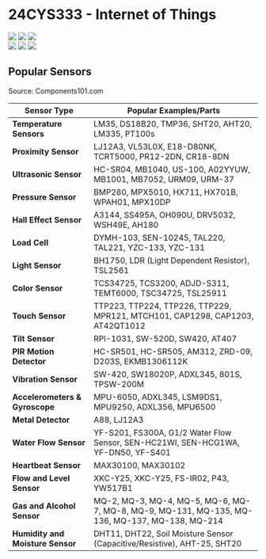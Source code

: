 # 24CYS333 - Internet of Things
![](https://img.shields.io/badge/Batch-22CYS-lightgreen) ![](https://img.shields.io/badge/UG-blue) ![](https://img.shields.io/badge/Subject-IoT-blue)
<br/>
![](https://img.shields.io/badge/Lecture-2-orange) ![](https://img.shields.io/badge/Practical-3-orange) ![](https://img.shields.io/badge/Credits-3-orange) <br/>

## Popular Sensors 
Source: Components101.com

| **Sensor Type**                | **Popular Examples/Parts**                                                                                      |
|--------------------------------|------------------------------------------------------------------------------------------------------------------|
| **Temperature Sensors**          | LM35, DS18B20, TMP36, SHT20, AHT20, LM335, PT100s                                                               |
| **Proximity Sensor**             | LJ12A3, VL53L0X, E18-D80NK, TCRT5000, PR12-2DN, CR18-8DN                                                        |
| **Ultrasonic Sensor**            | HC-SR04, MB1040, US-100, A02YYUW, MB1001, MB7052, URM09, URM-37                                                 |
| **Pressure Sensor**              | BMP280, MPX5010, HX711, HX701B, WPAH01, MPX10DP                                                                 |
| **Hall Effect Sensor**           | A3144, SS495A, OH090U, DRV5032, WSH49E, AH180                                                                   |
| **Load Cell**                    | DYMH-103, SEN-10245, TAL220, TAL221, YZC-133, YZC-131                                                           |
| **Light Sensor**                 | BH1750, LDR (Light Dependent Resistor), TSL2561                                                                 |
| **Color Sensor**                 | TCS34725, TCS3200, ADJD-S311, TEMT6000, TSC34725, TSL25911                                                      |
| **Touch Sensor**                 | TTP223, TTP224, TTP226, TTP229, MPR121, MTCH101, CAP1298, CAP1203, AT42QT1012                                   |
| **Tilt Sensor**                  | RPI-1031, SW-520D, SW420, AT407                                                                                |
| **PIR Motion Detector**          | HC-SR501, HC-SR505, AM312, ZRD-09, D203S, EKMB1306112K                                                          |
| **Vibration Sensor**             | SW-420, SW18020P, ADXL345, 801S, TPSW-200M                                                                      |
| **Accelerometers & Gyroscope**   | MPU-6050, ADXL345, LSM9DS1, MPU9250, ADXL356, MPU6500                                                           |
| **Metal Detector**               | A88, LJ12A3                                                                                                    |
| **Water Flow Sensor**            | YF-S201, FS300A, G1/2 Water Flow Sensor, SEN-HC21WI, SEN-HCG1WA, YF-DN50, YF-S401                               |
| **Heartbeat Sensor**             | MAX30100, MAX30102                                                                                             |
| **Flow and Level Sensor**        | XKC-Y25, XKC-Y25, FS-IR02, P43, YW517B1                                                                        |
| **Gas and Alcohol Sensor**       | MQ-2, MQ-3, MQ-4, MQ-5, MQ-6, MQ-7, MQ-8, MQ-9, MQ-131, MQ-135, MQ-136, MQ-137, MQ-138, MQ-214                  |
| **Humidity and Moisture Sensor** | DHT11, DHT22, Soil Moisture Sensor (Capacitive/Resistive), AHT-25, SHT20                                       |                                                                   |
